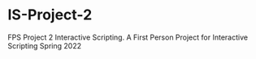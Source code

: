 # IS-Project-2
FPS Project 2 Interactive Scripting. A First Person Project for Interactive Scripting Spring 2022
